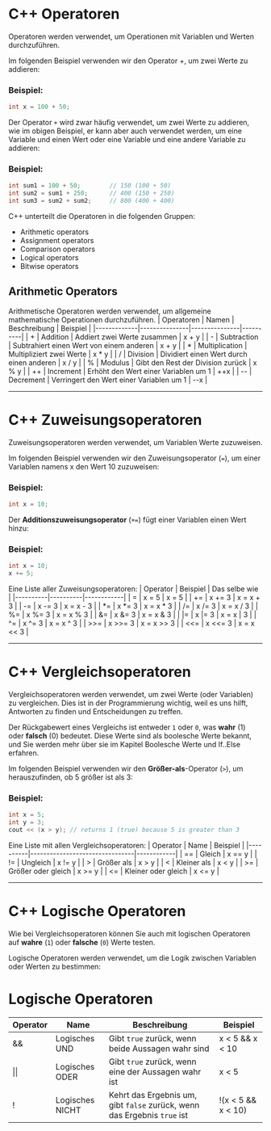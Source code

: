# C++ Operatoren
Operatoren werden verwendet, um Operationen mit Variablen und Werten durchzuführen. 

Im folgenden Beispiel verwenden wir den Operator +, um zwei Werte zu addieren:
### Beispiel:
```cpp
int x = 100 + 50; 
```

Der Operator `+` wird zwar häufig verwendet, um zwei Werte zu addieren, wie im obigen Beispiel, er kann aber auch verwendet werden, um eine Variable und einen Wert oder eine Variable und eine andere Variable zu addieren:
### Beispiel:
```cpp
int sum1 = 100 + 50;        // 150 (100 + 50)
int sum2 = sum1 + 250;      // 400 (150 + 250)
int sum3 = sum2 + sum2;     // 800 (400 + 400) 
```

C++ unterteilt die Operatoren in die folgenden Gruppen:
- Arithmetic operators
- Assignment operators
- Comparison operators
- Logical operators
- Bitwise operators

## Arithmetic Operators
Arithmetische Operatoren werden verwendet, um allgemeine mathematische Operationen durchzuführen.
| Operatoren | Namen | Beschreibung | Beispiel |
|-------------|---------------|---------------|----------|
| + | Addition | Addiert zwei Werte zusammen | x + y |
| - | Subtraction | Subtrahiert einen Wert von einem anderen | x + y |
| * | Multiplication | Multipliziert zwei Werte | x * y |
| / | Division | Dividiert einen Wert durch einen anderen | x / y |
| % | Modulus | Gibt den Rest der Division zurück | x % y |
| ++ | Increment | Erhöht den Wert einer Variablen um 1 | ++x |
| -- | Decrement | Verringert den Wert einer Variablen um 1 | --x |

-------------

# C++ Zuweisungsoperatoren
Zuweisungsoperatoren werden verwendet, um Variablen Werte zuzuweisen. 

Im folgenden Beispiel verwenden wir den Zuweisungsoperator (`=`), um einer Variablen namens x den Wert 10 zuzuweisen:
### Beispiel:
```cpp
int x = 10; 
```

Der **Additionszuweisungsoperator** (`+=`) fügt einer Variablen einen Wert hinzu:
### Beispiel:
```cpp
int x = 10;
x += 5; 
```

Eine Liste aller Zuweisungsoperatoren:
| Operator | Beispiel | Das selbe wie |
|----------|----------|------------|
| =        | x = 5    | x = 5      |
| +=       | x += 3   | x = x + 3  |
| -=       | x -= 3   | x = x - 3  |
| *=       | x *= 3   | x = x * 3  |
| /=       | x /= 3   | x = x / 3  |
| %=       | x %= 3   | x = x % 3  |
| &=       | x &= 3   | x = x & 3  |
| \|=      | x \|= 3  | x = x \| 3 |
| ^=       | x ^= 3   | x = x ^ 3  |
| >>=      | x >>= 3  | x = x >> 3 |
| <<=      | x <<= 3  | x = x << 3 |

-------------

# C++ Vergleichsoperatoren
Vergleichsoperatoren werden verwendet, um zwei Werte (oder Variablen) zu vergleichen. Dies ist in der Programmierung wichtig, weil es uns hilft, Antworten zu finden und Entscheidungen zu treffen.

Der Rückgabewert eines Vergleichs ist entweder `1` oder `0`, was **wahr** (1) oder **falsch** (0) bedeutet. Diese Werte sind als boolesche Werte bekannt, und Sie werden mehr über sie im Kapitel Boolesche Werte und If..Else erfahren.

Im folgenden Beispiel verwenden wir den **Größer-als**-Operator (`>`), um herauszufinden, ob 5 größer ist als 3:
### Beispiel:
```cpp
int x = 5;
int y = 3;
cout << (x > y); // returns 1 (true) because 5 is greater than 3 
```

Eine Liste mit allen Vergleichsoperatoren:
| Operator | Name                           | Beispiel   |
|----------|--------------------------------|------------|
| ==       | Gleich                         | x == y     |
| !=       | Ungleich                       | x != y     |
| >        | Größer als                     | x > y      |
| <        | Kleiner als                    | x < y      |
| >=       | Größer oder gleich             | x >= y     |
| <=       | Kleiner oder gleich            | x <= y     |

-------------

# C++ Logische Operatoren
Wie bei Vergleichsoperatoren können Sie auch mit logischen Operatoren auf **wahre** (`1`) oder **falsche** (`0`) Werte testen.

Logische Operatoren werden verwendet, um die Logik zwischen Variablen oder Werten zu bestimmen:
# Logische Operatoren

| Operator | Name           | Beschreibung                                                             | Beispiel              |
|----------|----------------|--------------------------------------------------------------------------|-----------------------|
| &&       | Logisches UND  | Gibt `true` zurück, wenn beide Aussagen wahr sind                        | x < 5 && x < 10       |
| \|\|     | Logisches ODER | Gibt `true` zurück, wenn eine der Aussagen wahr ist                      | x < 5 || x < 4        |
| !        | Logisches NICHT| Kehrt das Ergebnis um, gibt `false` zurück, wenn das Ergebnis `true` ist | !(x < 5 && x < 10)    |
